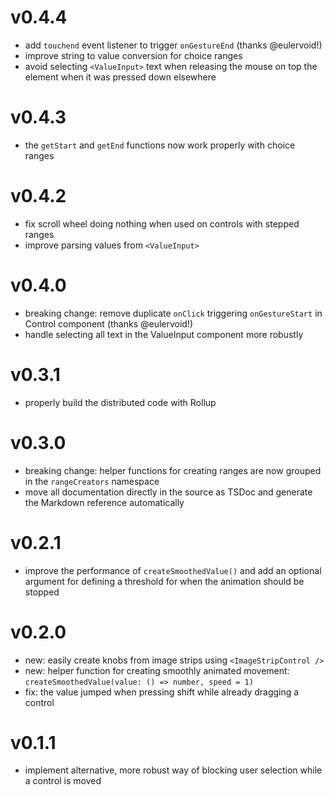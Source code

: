 # v0.4.4
- add `touchend` event listener to trigger `onGestureEnd` (thanks @eulervoid!)
- improve string to value conversion for choice ranges
- avoid selecting `<ValueInput>` text when releasing the mouse on top the element when it was pressed down elsewhere

# v0.4.3
- the `getStart` and `getEnd` functions now work properly with choice ranges

# v0.4.2
- fix scroll wheel doing nothing when used on controls with stepped ranges
- improve parsing values from `<ValueInput>`

# v0.4.0
- breaking change: remove duplicate `onClick` triggering `onGestureStart` in Control component (thanks @eulervoid!)
- handle selecting all text in the ValueInput component more robustly

# v0.3.1
- properly build the distributed code with Rollup

# v0.3.0
- breaking change: helper functions for creating ranges are now grouped in the `rangeCreators` namespace
- move all documentation directly in the source as TSDoc and generate the Markdown reference automatically

# v0.2.1
- improve the performance of `createSmoothedValue()` and add an optional argument for defining a threshold for when the animation should be stopped

# v0.2.0
- new: easily create knobs from image strips using `<ImageStripControl />`
- new: helper function for creating smoothly animated movement: `createSmoothedValue(value: () => number, speed = 1)`
- fix: the value jumped when pressing shift while already dragging a control

# v0.1.1
- implement alternative, more robust way of blocking user selection while a control is moved
